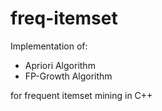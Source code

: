 # freq-itemset

Implementation of:
* Apriori Algorithm
* FP-Growth Algorithm

for frequent itemset mining in C++
